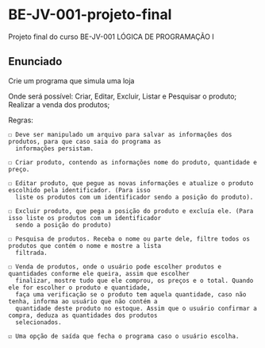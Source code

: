 # BE-JV-001-projeto-final
Projeto final do curso BE-JV-001 LÓGICA DE PROGRAMAÇÃO I

## Enunciado
Crie um programa que simula uma loja

Onde será possível: Criar, Editar, Excluir, Listar e Pesquisar o produto; Realizar a venda dos produtos;

Regras:

    ☐ Deve ser manipulado um arquivo para salvar as informações dos produtos, para que caso saia do programa as 
      informações persistam.

    ☐ Criar produto, contendo as informações nome do produto, quantidade e preço.

    ☐ Editar produto, que pegue as novas informações e atualize o produto escolhido pela identificador. (Para isso 
      liste os produtos com um identificador sendo a posição do produto).

    ☐ Excluir produto, que pega a posição do produto e excluía ele. (Para isso liste os produtos com um identificador 
      sendo a posição do produto)

    ☐ Pesquisa de produtos. Receba o nome ou parte dele, filtre todos os produtos que contém o nome e mostre a lista 
      filtrada.

    ☐ Venda de produtos, onde o usuário pode escolher produtos e quantidades conforme ele queira, assim que escolher 
      finalizar, mostre tudo que ele comprou, os preços e o total. Quando ele for escolher o produto e quantidade, 
      faça uma verificação se o produto tem aquela quantidade, caso não tenha, informa ao usuário que não contém a 
      quantidade deste produto no estoque. Assim que o usuário confirmar a compra, deduza as quantidades dos produtos 
      selecionados.

    ☑️ Uma opção de saída que fecha o programa caso o usuário escolha.
